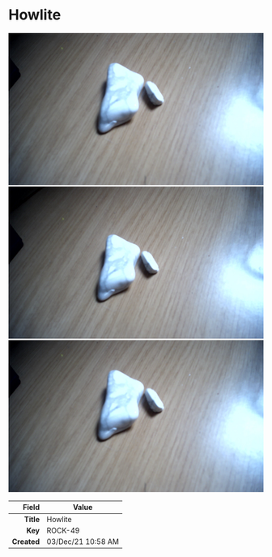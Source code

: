 # Howlite



<img height="300px" src="10091.jpg"/>
<img height="300px" src="10092.jpg"/>
<img height="300px" src="10100.jpg"/>

|       Field | Value                   |
|------------:|-------------------------|
|   **Title** | Howlite |
|     **Key** | ROCK-49 |
| **Created** | 03/Dec/21 10:58 AM |
        